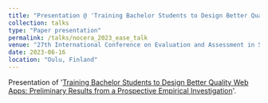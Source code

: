 ```yaml
---
title: "Presentation @ 'Training Bachelor Students to Design Better Quality Web Apps: Preliminary Results from a Prospective Empirical Investigation'"
collection: talks
type: "Paper presentation"
permalink: /talks/nocera_2023_ease_talk
venue: "27th International Conference on Evaluation and Assessment in Software Engineering (EASE)"
date: 2023-06-16
location: "Oulu, Finland"
---
```


Presentation of '[Training Bachelor Students to Design Better Quality Web Apps: Preliminary Results from a Prospective Empirical Investigation](../publication/nocera_2023_ease)'.

